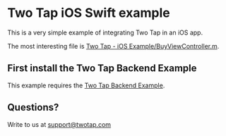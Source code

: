 # Two Tap iOS Swift example

This is a very simple example of integrating Two Tap in an iOS app.

The most interesting file is [Two Tap - iOS Example/BuyViewController.m](https://github.com/two-tap/two-tap-ios-objective-c-example/blob/master/Two%20Tap%20-%20iOS%20Example/BuyViewController.m).

## First install the Two Tap Backend Example

This example requires the [Two Tap Backend Example](https://github.com/two-tap/two-tap-backend-example).

## Questions?

Write to us at support@twotap.com
